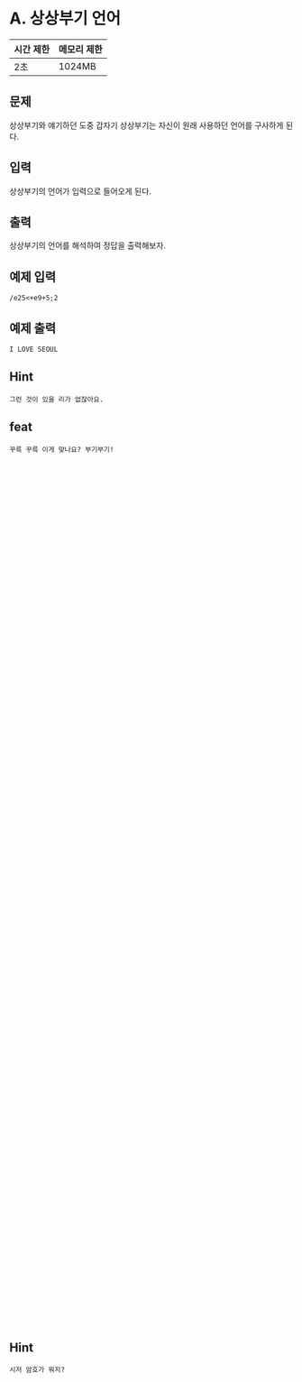 # A. 상상부기 언어

| 시간 제한 | 메모리 제한 |
| --- | --- |
| 2초 | 1024MB |

## 문제
상상부기와 얘기하던 도중 갑자기 상상부기는 자신이 원래 사용하던 언어를 구사하게 된다.


## 입력
상상부기의 언어가 입력으로 들어오게 된다.

## 출력
상상부기의 언어를 해석하여 정답을 출력해보자.

## 예제 입력

```
/e25<+e9+5;2
```

## 예제 출력

```
I LOVE SEOUL
```


## Hint 
```
그런 것이 있을 리가 없잖아요.
```

## feat
```
꾸륵 꾸륵 이게 맞나요? 부기부기!
```
<BR><BR><BR><BR><BR><BR><BR><BR><BR><BR><BR><BR><BR><BR><BR><BR><BR><BR>
<BR><BR><BR><BR><BR><BR><BR><BR><BR><BR><BR><BR><BR><BR><BR><BR><BR><BR>
<BR><BR><BR><BR><BR><BR><BR><BR><BR><BR><BR><BR><BR><BR><BR><BR><BR><BR>
<BR><BR><BR><BR><BR><BR><BR><BR><BR><BR><BR><BR><BR><BR><BR><BR><BR><BR>
<BR><BR><BR><BR><BR><BR><BR><BR><BR><BR><BR><BR><BR><BR><BR><BR><BR><BR>
## Hint
```
시저 암호가 뭐지?
```